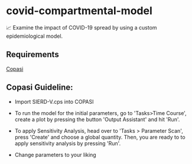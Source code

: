 # covid-compartmental-model
📈 Examine the impact of COVID-19 spread by using a custom epidemiological model.

## Requirements

[Copasi](http://copasi.org/)

## Copasi Guideline:

- Import SIERD-V.cps into COPASI

- To run the model for the initial parameters, go to 'Tasks>Time Course', create a plot by pressing the button 'Output Assistant' and hit 'Run'.

- To apply Sensitivity Analysis, head over to 'Tasks > Parameter Scan', press 'Create' and choose a global quantity. Then, you are ready to to apply sensitivity analysis by pressing 'Run'.

- Change parameters to your liking
